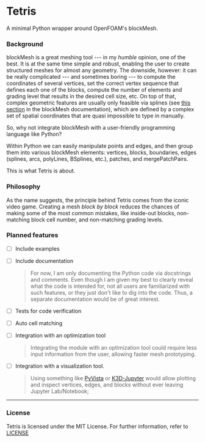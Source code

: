 # Tetris

A minimal Python wrapper around OpenFOAM's blockMesh.

### Background

blockMesh is a great meshing tool --- in my _humble_ opinion, one of the best.
It is at the same time simple and robust, enabling the user to create
structured meshes for almost any geometry. The downside, however: it can be
really complicated --- and sometimes boring --- to compute the coordinates of
several vertices, set the correct vertex sequence that defines each one of the
blocks, compute the number of elements and grading level that results in the
desired cell size, etc. On top of that, complex geometric features are usually
only feasible via splines (see [this section][tableedges] in the blockMesh
documentation), which are defined by a complex set of spatial coordinates that
are quasi impossible to type in manually.

So, why not integrate blockMesh with a user-friendly programming language like
Python?

Within Python we can easily manipulate points and edges, and then group them
into various blockMesh elements: vertices, blocks, boundaries, edges (splines,
arcs, polyLines, BSplines, etc.), patches, and mergePatchPairs.

This is what Tetris is about.


### Philosophy

As the name suggests, the principle behind Tetris comes from the iconic video
game. Creating a mesh _block by block_ reduces the chances of making some of
the most common mistakes, like inside-out blocks, non-matching block cell
number, and non-matching grading levels.


### Planned features

* [ ] Include examples

* [ ] Include documentation

  > For now, I am only documenting the Python code via docstrings and comments.
  > Even though I am given my best to clearly reveal what the code is intended
  > for, not all users are familiarized with such features, or they just don't
  > like to dig into the code. Thus, a separate documentation would be of great
  > interest.

* [ ] Tests for code verification

* [ ] Auto cell matching

* [ ] Integration with an optimization tool

  > Integrating the module with an optimization tool could require less input
  > information from the user, allowing faster mesh prototyping.

* [ ] Integration with a visualization tool.

  > Using something like [PyVista][pyvista] or [K3D-Jupyter][k3djupyter]
  > would allow plotting and inspect vertices, edges, and blocks without ever
  > leaving Jupyter Lab/Notebook;


---

### License

Tetris is licensed under the MIT License. For further information, refer to
[LICENSE](./LICENSE)


[blockmesh]: https://cfd.direct/openfoam/user-guide/blockMesh/
[tableedges]: https://cfd.direct/openfoam/user-guide/v8-blockMesh/#x26-1880112
[m4]: https://www.gnu.org/software/m4/m4.html
[numpy]: https://numpy.org
[pyvista]: https://pyvista.org
[k3djupyter]: https://github.com/K3D-tools/K3D-jupyter
